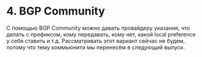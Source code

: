 # 4. BGP Community

C помощью BGP Community можно давать провайдеру указания, что делать с префиксом, кому передавать, кому нет, какой local preference у себя ставить и т.д. Рассматривать этот вариант сейчас не будем, потому что тему коммьюнити мы перенесём в следующий выпуск.  